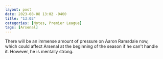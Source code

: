 ```yaml
---
layout: post
date: 2023-08-08 13:02 -0400
title: "13:02"
categories: [Notes, Premier League]
tags: [Arsenal]
---
```


There will be an immense amount of pressure on Aaron Ramsdale now, which could affect Arsenal at the beginning of the season if he can't handle it. However, he is mentally strong.


